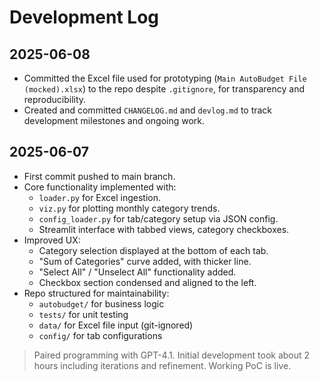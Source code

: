# Development Log

## 2025-06-08
- Committed the Excel file used for prototyping (`Main AutoBudget File (mocked).xlsx`) to the repo despite `.gitignore`, for transparency and reproducibility.
- Created and committed `CHANGELOG.md` and `devlog.md` to track development milestones and ongoing work.


## 2025-06-07
- First commit pushed to main branch.
- Core functionality implemented with:
  - `loader.py` for Excel ingestion.
  - `viz.py` for plotting monthly category trends.
  - `config_loader.py` for tab/category setup via JSON config.
  - Streamlit interface with tabbed views, category checkboxes.
- Improved UX:
  - Category selection displayed at the bottom of each tab.
  - "Sum of Categories" curve added, with thicker line.
  - "Select All" / "Unselect All" functionality added.
  - Checkbox section condensed and aligned to the left.
- Repo structured for maintainability:
  - `autobudget/` for business logic
  - `tests/` for unit testing
  - `data/` for Excel file input (git-ignored)
  - `config/` for tab configurations

> Paired programming with GPT-4.1. Initial development took about 2 hours including iterations and refinement. Working PoC is live.

